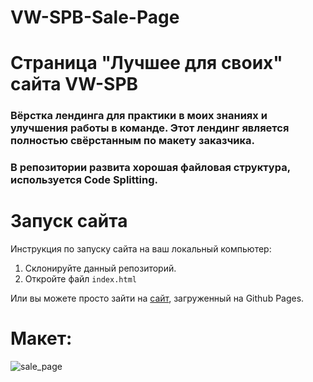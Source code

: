 # VW-SPB-Sale-Page
# Страница "Лучшее для своих" сайта VW-SPB
### Вёрстка лендинга для практики в моих знаниях и улучшения работы в команде. Этот лендинг является полностью свёрстанным по макету заказчика. 
### В репозитории развита хорошая файловая структура, используется Code Splitting.

# Запуск сайта
Инструкция по запуску сайта на ваш локальный компьютер:
   1. Склонируйте данный репозиторий.
   2. Откройте файл ```index.html```
   
Или вы можете просто зайти на [сайт](https://evgeniywis.github.io/VW-SPB-Sale-Page/), загруженный на Github Pages.
# Макет:
![sale_page](https://github.com/KrisWis/VW-SPB-Sale-Page/assets/94256853/5cf82ef1-5069-45dc-af81-c74294dcd754)
